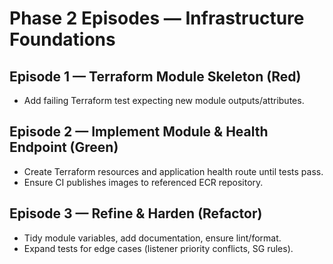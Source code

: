 <!-- markdownlint-disable MD013 -->
# Phase 2 Episodes — Infrastructure Foundations

## Episode 1 — Terraform Module Skeleton (Red)
- Add failing Terraform test expecting new module outputs/attributes.

## Episode 2 — Implement Module & Health Endpoint (Green)
- Create Terraform resources and application health route until tests pass.
- Ensure CI publishes images to referenced ECR repository.

## Episode 3 — Refine & Harden (Refactor)
- Tidy module variables, add documentation, ensure lint/format.
- Expand tests for edge cases (listener priority conflicts, SG rules).

